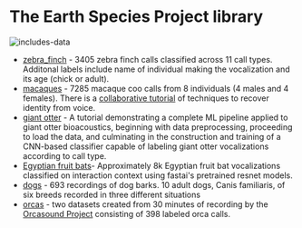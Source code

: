 # The Earth Species Project library

![includes-data](https://img.shields.io/badge/includes%20data-yes-green)

* [zebra_finch](https://github.com/earthspecies/esp_library/tree/main/zebra_finch) - 3405 zebra finch calls classified across 11 call types. Additonal labels include name of individual making the vocalization and its age (chick or adult).
* [macaques](https://github.com/earthspecies/esp_library/tree/main/macaques) - 7285 macaque coo calls from 8 individuals (4 males and 4 females). There is a [collaborative tutorial](https://github.com/earthspecies/open_collaboration_on_audio_classification) of techniques to recover identity from voice.
* [giant otter](https://github.com/earthspecies/library/tree/main/giant_otter) - A tutorial demonstrating a complete ML pipeline applied to giant otter bioacoustics, beginning with data preprocessing, proceeding to load the data, and culminating in the construction and training of a CNN-based classifier capable of labeling giant otter vocalizations according to call type.
* [Egyptian fruit bats](https://github.com/earthspecies/library/tree/main/egyptian_fruit_bat)- Approximately 8k Egyptian fruit bat vocalizations classified on interaction context using fastai's pretrained resnet models.
* [dogs](https://github.com/earthspecies/library/tree/main/dogs) - 693 recordings of dog barks. 10 adult dogs, Canis familiaris, of six breeds recorded in three different situations
* [orcas](https://github.com/earthspecies/library/tree/main/orcas) - two datasets created from 30 minutes of recording by the [Orcasound Project](https://www.orcasound.net/) consisting of 398 labeled orca calls.
